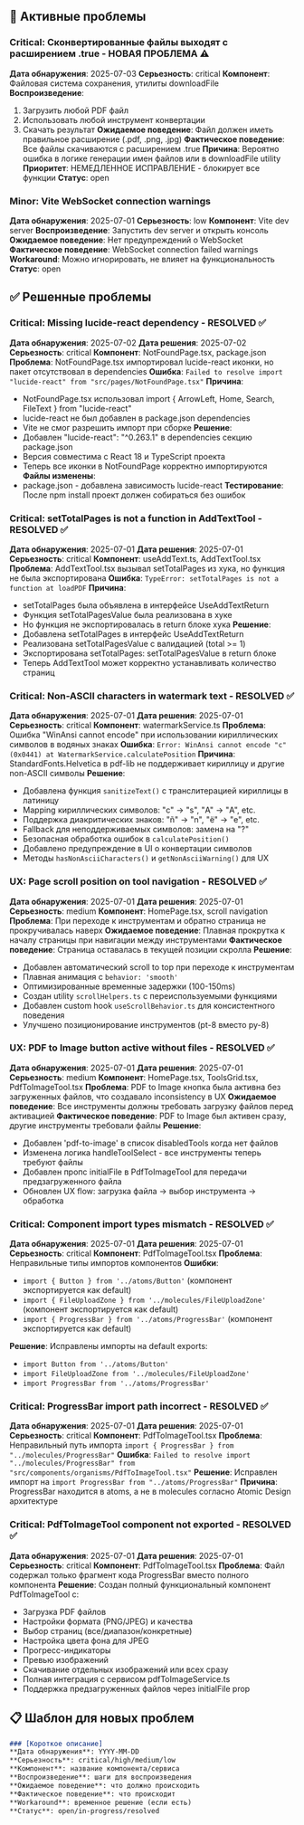 ## 🐛 Активные проблемы

### Critical: Сконвертированные файлы выходят с расширением .true - НОВАЯ ПРОБЛЕМА ⚠️
**Дата обнаружения**: 2025-07-03
**Серьезность**: critical
**Компонент**: Файловая система сохранения, утилиты downloadFile
**Воспроизведение**: 
1. Загрузить любой PDF файл
2. Использовать любой инструмент конвертации
3. Скачать результат
**Ожидаемое поведение**: Файл должен иметь правильное расширение (.pdf, .png, .jpg)
**Фактическое поведение**: Все файлы скачиваются с расширением .true
**Причина**: Вероятно ошибка в логике генерации имен файлов или в downloadFile utility
**Приоритет**: НЕМЕДЛЕННОЕ ИСПРАВЛЕНИЕ - блокирует все функции
**Статус**: open

### Minor: Vite WebSocket connection warnings
**Дата обнаружения**: 2025-07-01
**Серьезность**: low
**Компонент**: Vite dev server
**Воспроизведение**: Запустить dev server и открыть консоль
**Ожидаемое поведение**: Нет предупреждений о WebSocket
**Фактическое поведение**: WebSocket connection failed warnings
**Workaround**: Можно игнорировать, не влияет на функциональность
**Статус**: open

## ✅ Решенные проблемы

### Critical: Missing lucide-react dependency - RESOLVED ✅
**Дата обнаружения**: 2025-07-02
**Дата решения**: 2025-07-02
**Серьезность**: critical
**Компонент**: NotFoundPage.tsx, package.json
**Проблема**: NotFoundPage.tsx импортировал lucide-react иконки, но пакет отсутствовал в dependencies
**Ошибка**: `Failed to resolve import "lucide-react" from "src/pages/NotFoundPage.tsx"`
**Причина**: 
- NotFoundPage.tsx использовал import { ArrowLeft, Home, Search, FileText } from "lucide-react"
- lucide-react не был добавлен в package.json dependencies
- Vite не смог разрешить импорт при сборке
**Решение**:
- Добавлен "lucide-react": "^0.263.1" в dependencies секцию package.json
- Версия совместима с React 18 и TypeScript проекта
- Теперь все иконки в NotFoundPage корректно импортируются
**Файлы изменены**:
- package.json - добавлена зависимость lucide-react
**Тестирование**: После npm install проект должен собираться без ошибок

### Critical: setTotalPages is not a function in AddTextTool - RESOLVED ✅
**Дата обнаружения**: 2025-07-01
**Дата решения**: 2025-07-01
**Серьезность**: critical
**Компонент**: useAddText.ts, AddTextTool.tsx
**Проблема**: AddTextTool.tsx вызывал setTotalPages из хука, но функция не была экспортирована
**Ошибка**: `TypeError: setTotalPages is not a function at loadPDF`
**Причина**: 
- setTotalPages была объявлена в интерфейсе UseAddTextReturn
- Функция setTotalPagesValue была реализована в хуке
- Но функция не экспортировалась в return блоке хука
**Решение**:
- Добавлена setTotalPages в интерфейс UseAddTextReturn
- Реализована setTotalPagesValue с валидацией (total >= 1)
- Экспортирована setTotalPages: setTotalPagesValue в return блоке
- Теперь AddTextTool может корректно устанавливать количество страниц

### Critical: Non-ASCII characters in watermark text - RESOLVED ✅
**Дата обнаружения**: 2025-07-01
**Дата решения**: 2025-07-01
**Серьезность**: critical
**Компонент**: watermarkService.ts
**Проблема**: Ошибка "WinAnsi cannot encode" при использовании кириллических символов в водяных знаках
**Ошибка**: `Error: WinAnsi cannot encode "с" (0x0441) at WatermarkService.calculatePosition`
**Причина**: StandardFonts.Helvetica в pdf-lib не поддерживает кириллицу и другие non-ASCII символы
**Решение**:
- Добавлена функция `sanitizeText()` с транслитерацией кириллицы в латиницу
- Mapping кириллических символов: "с" → "s", "А" → "A", etc.
- Поддержка диакритических знаков: "ñ" → "n", "ë" → "e", etc.
- Fallback для неподдерживаемых символов: замена на "?"
- Безопасная обработка ошибок в `calculatePosition()`
- Добавлено предупреждение в UI о конвертации символов
- Методы `hasNonAsciiCharacters()` и `getNonAsciiWarning()` для UX

### UX: Page scroll position on tool navigation - RESOLVED ✅
**Дата обнаружения**: 2025-07-01
**Дата решения**: 2025-07-01
**Серьезность**: medium
**Компонент**: HomePage.tsx, scroll navigation
**Проблема**: При переходе к инструментам и обратно страница не прокручивалась наверх
**Ожидаемое поведение**: Плавная прокрутка к началу страницы при навигации между инструментами
**Фактическое поведение**: Страница оставалась в текущей позиции скролла
**Решение**:
- Добавлен автоматический scroll to top при переходе к инструментам
- Плавная анимация с `behavior: 'smooth'`
- Оптимизированные временные задержки (100-150ms)
- Создан utility `scrollHelpers.ts` с переиспользуемыми функциями
- Добавлен custom hook `useScrollBehavior.ts` для консистентного поведения
- Улучшено позиционирование инструментов (pt-8 вместо py-8)

### UX: PDF to Image button active without files - RESOLVED ✅
**Дата обнаружения**: 2025-07-01
**Дата решения**: 2025-07-01
**Серьезность**: medium
**Компонент**: HomePage.tsx, ToolsGrid.tsx, PdfToImageTool.tsx
**Проблема**: PDF to Image кнопка была активна без загруженных файлов, что создавало inconsistency в UX
**Ожидаемое поведение**: Все инструменты должны требовать загрузку файлов перед активацией
**Фактическое поведение**: PDF to Image был активен сразу, другие инструменты требовали файлы
**Решение**: 
- Добавлен 'pdf-to-image' в список disabledTools когда нет файлов
- Изменена логика handleToolSelect - все инструменты теперь требуют файлы
- Добавлен пропс initialFile в PdfToImageTool для передачи предзагруженного файла
- Обновлен UX flow: загрузка файла → выбор инструмента → обработка

### Critical: Component import types mismatch - RESOLVED ✅
**Дата обнаружения**: 2025-07-01
**Дата решения**: 2025-07-01
**Серьезность**: critical
**Компонент**: PdfToImageTool.tsx
**Проблема**: Неправильные типы импортов компонентов
**Ошибки**: 
- `import { Button } from '../atoms/Button'` (компонент экспортируется как default)
- `import { FileUploadZone } from '../molecules/FileUploadZone'` (компонент экспортируется как default)
- `import { ProgressBar } from '../atoms/ProgressBar'` (компонент экспортируется как default)

**Решение**: Исправлены импорты на default exports:
- `import Button from '../atoms/Button'`
- `import FileUploadZone from '../molecules/FileUploadZone'`
- `import ProgressBar from '../atoms/ProgressBar'`

### Critical: ProgressBar import path incorrect - RESOLVED ✅
**Дата обнаружения**: 2025-07-01
**Дата решения**: 2025-07-01
**Серьезность**: critical
**Компонент**: PdfToImageTool.tsx
**Проблема**: Неправильный путь импорта `import { ProgressBar } from "../molecules/ProgressBar"`
**Ошибка**: `Failed to resolve import "../molecules/ProgressBar" from "src/components/organisms/PdfToImageTool.tsx"`
**Решение**: Исправлен импорт на `import ProgressBar from "../atoms/ProgressBar"`
**Причина**: ProgressBar находится в atoms, а не в molecules согласно Atomic Design архитектуре

### Critical: PdfToImageTool component not exported - RESOLVED ✅
**Дата обнаружения**: 2025-07-01
**Дата решения**: 2025-07-01
**Серьезность**: critical
**Компонент**: PdfToImageTool.tsx
**Проблема**: Файл содержал только фрагмент кода ProgressBar вместо полного компонента
**Решение**: Создан полный функциональный компонент PdfToImageTool с:
- Загрузка PDF файлов
- Настройки формата (PNG/JPEG) и качества
- Выбор страниц (все/диапазон/конкретные)
- Настройка цвета фона для JPEG
- Прогресс-индикаторы
- Превью изображений
- Скачивание отдельных изображений или всех сразу
- Полная интеграция с сервисом pdfToImageService.ts
- Поддержка предзагруженных файлов через initialFile prop

## 📋 Шаблон для новых проблем

```markdown
### [Короткое описание]
**Дата обнаружения**: YYYY-MM-DD
**Серьезность**: critical/high/medium/low
**Компонент**: название компонента/сервиса
**Воспроизведение**: шаги для воспроизведения
**Ожидаемое поведение**: что должно происходить
**Фактическое поведение**: что происходит
**Workaround**: временное решение (если есть)
**Статус**: open/in-progress/resolved
```